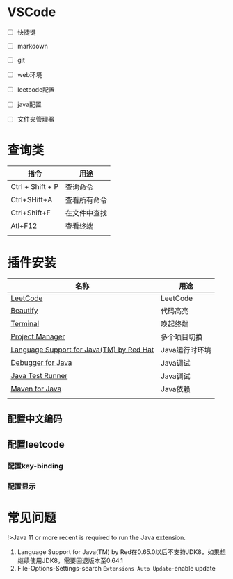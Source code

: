 # VSCode

- [ ] 快捷键
- [ ] markdown
- [ ] git
- [ ] web环境
- [ ] leetcode配置
- [ ] java配置
- [ ] 文件夹管理器



# 查询类

| 指令             | 用途         |
| ---------------- | ------------ |
| Ctrl + Shift + P | 查询命令     |
| Ctrl+SHift+A     | 查看所有命令 |
| Ctrl+Shift+F     | 在文件中查找 |
| Atl+F12          | 查看终端     |
|                  |              |



# 插件安装

| 名称                                                         | 用途           |
| ------------------------------------------------------------ | -------------- |
| [LeetCode](https://marketplace.visualstudio.com/items?itemName=LeetCode.vscode-leetcode) | LeetCode       |
| [Beautify](https://link.zhihu.com/?target=https%3A//marketplace.visualstudio.com/items%3FitemName%3DHookyQR.beautify) | 代码高亮       |
| [Terminal](https://link.zhihu.com/?target=https%3A//marketplace.visualstudio.com/items%3FitemName%3Dformulahendry.terminal) | 唤起终端       |
| [Project Manager](https://link.zhihu.com/?target=https%3A//marketplace.visualstudio.com/items%3FitemName%3Dalefragnani.project-manager) | 多个项目切换   |
| [Language Support for Java(TM) by Red      Hat](https://link.zhihu.com/?target=https%3A//marketplace.visualstudio.com/items%3FitemName%3Dredhat.java) | Java运行时环境 |
| [Debugger for Java](https://link.zhihu.com/?target=https%3A//marketplace.visualstudio.com/items%3FitemName%3Dvscjava.vscode-java-debug) | Java调试       |
| [Java Test Runner](https://link.zhihu.com/?target=https%3A//marketplace.visualstudio.com/items%3FitemName%3Dvscjava.vscode-java-test) | Java调试       |
| [Maven for Java](https://link.zhihu.com/?target=https%3A//marketplace.visualstudio.com/items%3FitemName%3Dvscjava.vscode-maven) | Java依赖       |
|                                                              |                |

## 配置中文编码



## 配置leetcode

### 配置key-binding

### 配置显示

# 常见问题

!>Java 11 or more recent is required to run the Java extension.



1. Language Support for Java(TM) by Red在0.65.0以后不支持JDK8，如果想继续使用JDK8，需要回退版本至0.64.1
2. File-Options-Settings-search `Extensions Auto Update`-enable update

